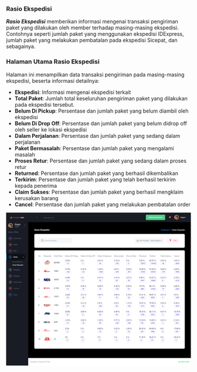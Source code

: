 ### Rasio Ekspedisi

<b>_Rasio Ekspedisi_</b> memberikan informasi mengenai transaksi pengiriman paket yang dilakukan oleh member terhadap masing-masing ekspedisi. Contohnya seperti jumlah paket yang menggunakan ekspedisi IDExpress, jumlah paket yang melakukan pembatalan pada ekspedisi Sicepat, dan sebagainya.

### Halaman Utama Rasio Ekspedisi

Halaman ini menampilkan data transaksi pengiriman pada masing-masing ekspedisi, beserta informasi detailnya: <br>

- <b>Ekspedisi</b>: Informasi mengenai ekspedisi terkait
- <b>Total Paket</b>: Jumlah total keseluruhan pengiriman paket yang dilakukan pada ekspedisi tersebut.
- <b>Belum Di Pickup</b>: Persentase dan jumlah paket yang belum diambil oleh ekspedisi
- <b>Belum Di Drop Off</b>: Persentase dan jumlah paket yang belum didrop off oleh seller ke lokasi ekspedisi
- <b>Dalam Perjalanan</b>: Persentase dan jumlah paket yang sedang dalam perjalanan
- <b>Paket Bermasalah</b>: Persentase dan jumlah paket yang mengalami masalah
- <b>Proses Retur</b>: Persentase dan jumlah paket yang sedang dalam proses retur
- <b>Returned</b>: Persentase dan jumlah paket yang berhasil dikembalikan
- <b>Terkirim</b>: Persentase dan jumlah paket yang telah berhasil terkirim kepada penerima
- <b>Claim Sukses</b>: Persentase dan jumlah paket yang berhasil mengklaim kerusakan barang
- <b>Cancel</b>: Persentase dan jumlah paket yang melakukan pembatalan order

![image](resio-ekspedisi.png)
